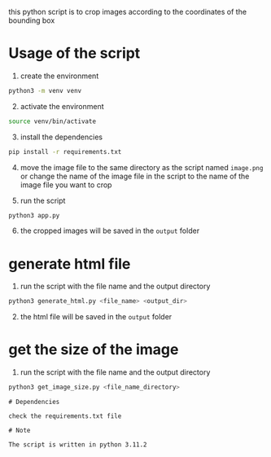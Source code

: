 this python script is to crop images according to the coordinates of the bounding box

# Usage of the script

1. create the environment

```bash
python3 -m venv venv
```

2. activate the environment

```bash
source venv/bin/activate
```

3. install the dependencies

```bash
pip install -r requirements.txt
```

4. move the image file to the same directory as the script named `image.png` or change the name of the image file in the script to the name of the image file you want to crop

5. run the script

```bash
python3 app.py
```

6. the cropped images will be saved in the `output` folder

# generate html file

1. run the script with the file name and the output directory

```bash
python3 generate_html.py <file_name> <output_dir>
```

2. the html file will be saved in the `output` folder

# get the size of the image

1. run the script with the file name and the output directory

```bash
python3 get_image_size.py <file_name_directory>
```

```
# Dependencies

check the requirements.txt file

# Note

The script is written in python 3.11.2
```
